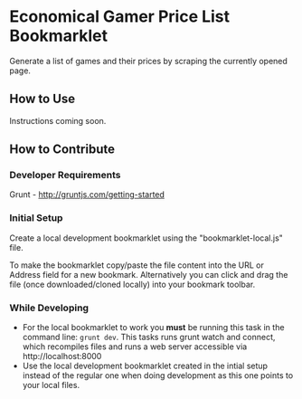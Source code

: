 # Economical Gamer Price List Bookmarklet

Generate a list of games and their prices by scraping the currently opened page.

## How to Use

Instructions coming soon.

## How to Contribute

### Developer Requirements
Grunt - http://gruntjs.com/getting-started

### Initial Setup
Create a local development bookmarklet using the "bookmarklet-local.js" file.

To make the bookmarklet copy/paste the file content into the URL or Address field for a new bookmark. Alternatively you can click and drag the file (once downloaded/cloned locally) into your bookmark toolbar.

### While Developing
* For the local bookmarklet to work you **must** be running this task in the command line: `grunt dev`. This tasks runs grunt watch and connect, which recompiles files and runs a web server accessible via http://localhost:8000
* Use the local development bookmarklet created in the intial setup instead of the regular one when doing development as this one points to your local files.